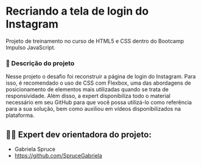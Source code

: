 # Recriando  a tela de login do Instagram

Projeto de treinamento no curso de HTML5 e CSS dentro do Bootcamp Impulso JavaScript.

### :notebook_with_decorative_cover: Descrição do projeto

Nesse projeto o desafio foi reconstruir a página de login do Instagram. Para isso, é recomendado o uso de CSS com Flexbox, uma das abordagens de posicionamento de elementos mais utilizadas quando se trata de responsividade. Além disso, a expert disponibiliza todo o material necessário em seu GitHub para que você possa utilizá-lo como referência para a sua solução, bem como auxiliou em vídeos disponibilizados na plataforma.

## :woman_technologist: Expert dev orientadora do projeto:

- Gabriela Spruce
- https://github.com/SpruceGabriela 
